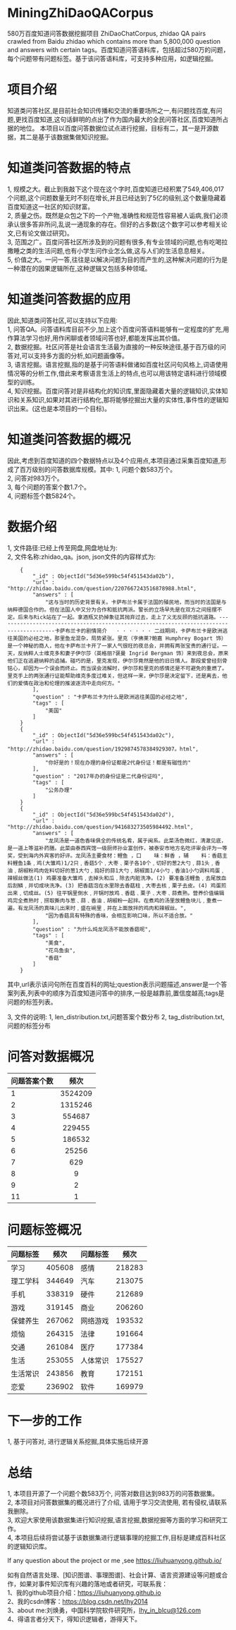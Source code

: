 # MiningZhiDaoQACorpus
580万百度知道问答数据挖掘项目
ZhiDaoChatCorpus, zhidao QA pairs crawled from Baidu zhidao which contains more than 5,800,000 question and answers with certain tags。百度知道问答语料库，包括超过580万的问题，每个问题带有问题标签。基于该问答语料库，可支持多种应用，如逻辑挖掘。    

# 项目介绍
知道类问答社区,是目前社会知识传播和交流的重要场所之一,有问题找百度,有问题,更找百度知道,这句话鲜明的点出了作为国内最大的全民问答社区,百度知道所占据的地位。 本项目以百度问答数据位试点进行挖掘，目标有二，其一是开源数据，其二是基于该数据集做知识挖掘。    

# 知道类问答数据的特点 
1, 规模之大。截止到我敲下这个现在这个字时,百度知道已经积累了549,406,017个问题,这个问题数量无时不刻在增长,并且已经达到了5亿的级别,这个数量隐藏着百度知道这一社区的知识财富。  
2, 质量之伤。既然是众包之下的一个产物,准确性和规范性容易被人诟病,我们必须承认很多答非所问,乱说一通现象的存在。但好的占多数(这个数字可以参考相关论文,已有论文做过研究)。    
3, 范围之广。百度问答社区所涉及到的问题有很多,有专业领域的问题,也有吃喝拉撒睡之类的生活问题,也有小学生问作业怎么做,这与人们的生活息息相关。    
5, 价值之大。一问一答,往往是以解决问题为目的而产生的,这种解决问题的行为是一种潜在的因果逻辑所在,这种逻辑又包括多种领域。  

# 知道类问答数据的应用
因此,知道类问答社区,可以支持以下应用:  
1, 问答QA。问答语料库目前不少,加上这个百度问答语料能够有一定程度的扩充,用作算法学习也好,用作闲聊或者领域问答也好,都能发挥出其价值。    
2, 数据挖掘。社区问答是社会语言生活最为直接的一种反映途径,基于百万级的问答对,可以支持多方面的分析,如问题画像等。  
3, 语言挖掘。语言挖掘,指的是基于问答语料做诸如百度社区问句风格上,词语使用情况等的分析工作,借此来考察语言生活上的特点,也可以用该特定语料进行领域模型的训练。    
4, 知识挖掘。百度问答对是非结构化的知识库,里面隐藏着大量的逻辑知识,实体知识和关系知识,如果对其进行结构化,那将能够挖掘出大量的实体性,事件性的逻辑知识出来。(这也是本项目的一个目标)。     

# 知道类问答数据的概况
因此,考虑到百度知道的四个数据特点以及4个应用点,本项目通过采集百度知道,形成了百万级别的问答数据库规模。其中:
1, 问题个数583万个。     
2, 问答对983万个。     
3, 每个问题的答案个数1.7个。   
4, 问题标签个数5824个。  


# 数据介绍

1, 文件路径:已经上传至网盘,网盘地址为:  
2, 文件名称:zhidao_qa。json, json文件的内容样式为:  

        {
            "_id" : ObjectId("5d36e599bc54f451543da02b"),
            "url" : "http://zhidao.baidu.com/question/2207667243516878988.html",
            "answers" : [
                "这与当时的历史背景有关。卡萨布兰卡属于法国的殖民地，而当时的法国是与纳粹德国合作的。但在法国人中又分为合作和抵抗两派。警长的立场早先是在双方之间摇摆不定。后来与Rick站在了一起。拿酒瓶又扔掉象征其抛弃过去，走上了义无反顾的抵抗道路。----------------------------------------------------------------------------------------卡萨布兰卡的剧情简介   · · · · · · 二战期间，卡萨布兰卡是欧洲逃往美国的必经之地，那里鱼龙混杂，局势紧张。里克（亨佛莱?鲍嘉 Humphrey Bogart 饰）是一个神秘的商人，他在卡萨布兰卡开了一家人气很旺的夜总会，并拥有两张宝贵的通行证。一天，反纳粹人士维克多和妻子伊尔莎（英格丽?褒曼 Ingrid Bergman 饰）来到夜总会，原来他们正在逃避纳粹的追捕。碰巧的是，里克发现，伊尔莎竟然是他的旧日情人。那段爱曾经刻骨铭心，却因为一个误会而终止。而当误会消解时，伊尔莎和里克的感情还是不可避免的重燃了。里克手上的两张通行证能帮助维克多度过难关，但这样一来，伊尔莎是决定留下，还是离去，他们的爱情在政治和伦理的推波逐流中走向何方。"
            ],
            "question" : "卡萨布兰卡为什么是欧洲逃往美国的必经之地",
            "tags" : [
                "美国"
            ]
        }
        {
            "_id" : ObjectId("5d36e599bc54f451543da02c"),
            "url" : "http://zhidao.baidu.com/question/1929874578384929307。html",
            "answers" : [
                "你好是的！现在办理的身份证都是2代身份证！都是有磁性的"
            ],
            "question" : "2017年办的身份证是二代身份证吗",
            "tags" : [
                "公务办理"
            ]
        }
        {
            "_id" : ObjectId("5d36e599bc54f451543da02d"),
            "url" : "http://zhidao.baidu.com/question/941683273505984492.html",
            "answers" : [
                "龙凤汤是一道色香味俱全的传统名肴，属于闽系。此菜汤色微红，清澈见底，是一道上等滋补药膳。此菜由泰西宾馆一级厨师孙业富创作，被泰安市地方名吃评审会评为一等奖，受到海内外宾客的好评。龙凤汤主要食材：鲤鱼 ，口    味：鲜香 ，辅    料：香菇主料鲤鱼1条﹐鸡(大雏鸡)1/2只﹐香菇5个﹐大枣﹑栗子各10个﹐切好的葱2大勺﹐蒜1头﹐香油﹐胡椒粉鸡肉佐料切好的葱1大勺﹐捣好的蒜1大勺﹐胡椒面1/4小勺﹐香油1小勺调料鸡蛋﹐辣椒丝做法(1) 鸡要准备大雏鸡﹐去掉头和瓜﹐除去内脏洗净。(2) 要准备活鲤鱼﹐去尾放血后刮鳞﹐并切成块洗净。(3) 把香菇泡在水里除去香菇柱﹐大枣去核﹐栗子去皮。(4) 鸡蛋煎出来﹐切成丝。(5) 往平锅里倒水﹐开锅时放鸡﹑香菇﹑栗子﹑大枣﹑蒜煮熟。营养价值编辑鸡完全煮熟时﹐捞取撕肉与葱﹑蒜﹑香油﹑胡椒粉一起拌。在煮鸡的汤里放鲤鱼块儿﹐重煮一遍。有龙凤汤的真味儿出来时﹐盛在碗里﹐并在上面放拌的鸡肉和辣椒丝。",
                "因为香菇具有特殊的香味，会相互影响口味，所以不适合放。"
            ],
            "question" : "为什么炖龙凤汤不能放香菇呢",
            "tags" : [
                "美食",
                "花鸟鱼虫",
                "香菇"
            ]
        }

其中,url表示该问句所在百度百科的网址;question表示问题描述,answer是一个答案列表,列表中的顺序为百度知道问答中的排序,一般是越靠前,置信度越高;tags是问题的标签列表。

3, 文件的说明:
1, len_distribution.txt,问题答案个数分布
2, tag_distribution.txt,问题的标签分布


# 问答对数据概况

| 问题答案个数 | 频次 |
| :--- | :---: |
| 1 | 3524209 |
| 2 | 1315246 |
| 3 | 554687 |
| 4 | 229455 |
| 5 | 186532|
| 6 | 25256 |
| 7 | 629 |
| 8 | 9 |
| 9 | 2 |
| 11 | 1 |


# 问题标签概况

| 问题标签 | 频次 | 问题标签 | 频次 |
| :--- | :---: | :--- | :---: |
| 学习 | 405608 | 感情 | 218283 |
| 理工学科 | 344649 | 汽车 | 213075 |
| 手机 | 338319 | 硬件 | 212689 |
| 游戏 | 319145 | 商业| 206260 |
| 保健养生 | 267062| 网络游戏 | 193532 |
| 烦恼 | 264315 | 法律 | 191664 |
| 交通 | 261084 | 医疗 | 177384 |
| 生活 | 253055| 人体常识 | 175527|
| 生活常识 | 243856 | 教育 | 172151|
| 恋爱 | 236902 | 软件 | 169979 |

# 下一步的工作
1, 基于问答对, 进行逻辑关系挖掘,具体实施后续开源 

# 总结
1, 本项目开源了一个问题个数583万个, 问答对数目达到983万的问答数据集。  
2, 本项目对问答数据集的概况进行了介绍, 请用于学习交流使用, 若有侵权,请联系我删除。   
3, 欢迎大家使用该数据集进行知识挖掘,语言挖掘,数据挖掘等方面的学习和研究工作。   
4, 本项目后续将尝试基于该数据集进行逻辑事理的挖掘工作,目标是建成百科社区的逻辑知识库。   

If any question about the project or me ,see https://liuhuanyong.github.io/


如有自然语言处理、[知识图谱、事理图谱]、社会计算、语言资源建设等问题或合作，如果对事件知识库有兴趣的落地或者研究，可联系我：    
1、我的github项目介绍：https://liuhuanyong.github.io  
2、我的csdn博客：https://blog.csdn.net/lhy2014  
3、about me:刘焕勇，中国科学院软件研究所，lhy_in_blcu@126.com  
4、得语言者分天下，得知识逻辑者，游得天下。
